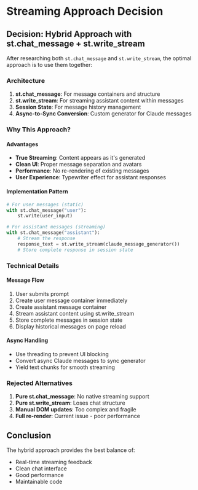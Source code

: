 # Streaming Approach Decision

## Decision: Hybrid Approach with st.chat_message + st.write_stream

After researching both `st.chat_message` and `st.write_stream`, the optimal approach is to use them together:

### Architecture
1. **st.chat_message**: For message containers and structure
2. **st.write_stream**: For streaming assistant content within messages
3. **Session State**: For message history management
4. **Async-to-Sync Conversion**: Custom generator for Claude messages

### Why This Approach?

#### Advantages
- **True Streaming**: Content appears as it's generated
- **Clean UI**: Proper message separation and avatars
- **Performance**: No re-rendering of existing messages
- **User Experience**: Typewriter effect for assistant responses

#### Implementation Pattern
```python
# For user messages (static)
with st.chat_message("user"):
    st.write(user_input)

# For assistant messages (streaming)
with st.chat_message("assistant"):
    # Stream the response
    response_text = st.write_stream(claude_message_generator())
    # Store complete response in session state
```

### Technical Details

#### Message Flow
1. User submits prompt
2. Create user message container immediately
3. Create assistant message container
4. Stream assistant content using st.write_stream
5. Store complete messages in session state
6. Display historical messages on page reload

#### Async Handling
- Use threading to prevent UI blocking
- Convert async Claude messages to sync generator
- Yield text chunks for smooth streaming

### Rejected Alternatives

1. **Pure st.chat_message**: No native streaming support
2. **Pure st.write_stream**: Loses chat structure
3. **Manual DOM updates**: Too complex and fragile
4. **Full re-render**: Current issue - poor performance

## Conclusion
The hybrid approach provides the best balance of:
- Real-time streaming feedback
- Clean chat interface
- Good performance
- Maintainable code